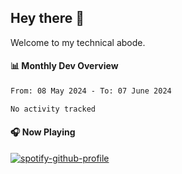 ## Hey there 👋

Welcome to my technical abode.

#### 📊 Monthly Dev Overview
<!--START_SECTION:waka-->

```txt
From: 08 May 2024 - To: 07 June 2024

No activity tracked
```

<!--END_SECTION:waka-->

#### 🎧 Now Playing

[![spotify-github-profile](https://spotify-github-profile.vercel.app/api/view?uid=james2mid&cover_image=true&theme=natemoo-re)](https://open.spotify.com/user/james2mid?si=2b3baf2b09cb499e)

